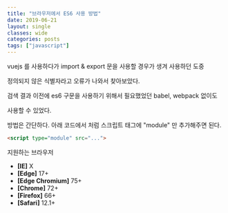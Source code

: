 ```yaml
---
title: "브라우저에서 ES6 사용 방법"
date: 2019-06-21
layout: single
classes: wide
categories: posts
tags: ["javascript"] 
---
```


vuejs 를 사용하다가 import & export 문을 사용할 경우가 생겨 사용하던 도중

정의되지 않은 식별자라고 오류가 나와서 찾아보았다.

검색 결과 이전에 es6 구문을 사용하기 위해서 필요했었던 babel, webpack 없이도

사용할 수 있었다.

방법은 간단하다. 아래 코드에서 처럼 스크립트 태그에 "module" 만 추가해주면 된다.

~~~html
<script type="module" src="...">
~~~

지원하는 브라우저
- **[IE]** X
- **[Edge]** 17+
- **[Edge Chromium]** 75+
- **[Chrome]** 72+
- **[Firefox]** 66+
- **[Safari]** 12.1+
